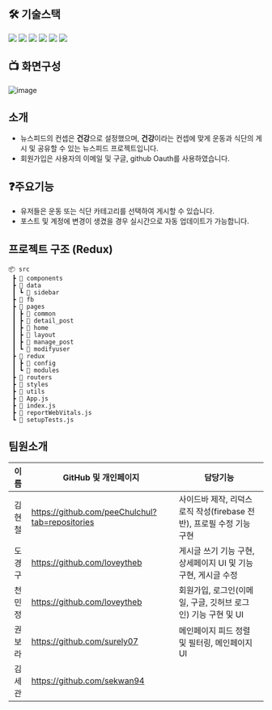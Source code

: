 ## 🛠 기술스택

<img src="https://img.shields.io/badge/HTML5-E34F26?style=for-the-badge&logo=html5&logoColor=white"> <img src="https://img.shields.io/badge/CSS3-1572B6?style=for-the-badge&logo=css3&logoColor=white"> <img  src="https://img.shields.io/badge/React-61DAFB?style=for-the-badge&logo=react&logoColor=white"> <img src="https://img.shields.io/badge/redux-764ABC?style=for-the-badge&logo=redux&logoColor=white">
<img src="https://img.shields.io/badge/styledcomponents-DB7093?style=for-the-badge&logo=styledcomponents&logoColor=white"> <img src="https://img.shields.io/badge/firebase-FFCA28?style=for-the-badge&logo=styledcomponents&logoColor=white">

## 📺 화면구성

![image](https://github.com/peeChulchul/RHCP_FanPage/assets/144536397/658b005c-e309-4655-8f40-d3c9161c9af7)



## 소개
- 뉴스피드의 컨셉은 <b>건강</b>으로 설정했으며, <b>건강</b>이라는 컨셉에 맞게 운동과 식단의 게시 및 공유할 수 있는 뉴스피드 프로젝트입니다.
- 회원가입은 사용자의 이메일 및 구글, github Oauth를 사용하였습니다.

## ❓주요기능

- 유저들은 운동 또는 식단 카테고리를 선택하여 게시할 수 있습니다.
- 포스트 및 계정에 변경이 생겼을 경우 실시간으로 자동 업데이트가 가능합니다.



## 프로젝트 구조 (Redux)

```
📦 src
 ┣ 📂 components
 ┣ 📂 data
 ┃ ┗ 📂 sidebar
 ┣ 📂 fb
 ┣ 📂 pages
 ┃ ┣ 📂 common
 ┃ ┣ 📂 detail_post
 ┃ ┣ 📂 home
 ┃ ┣ 📂 layout
 ┃ ┣ 📂 manage_post
 ┃ ┗ 📂 modifyuser
 ┣ 📂 redux
 ┃ ┣ 📂 config
 ┃ ┗ 📂 modules
 ┣ 📂 routers
 ┣ 📂 styles
 ┣ 📂 utils
 ┣ 📜 App.js
 ┣ 📜 index.js
 ┣ 📜 reportWebVitals.js
 ┗ 📜 setupTests.js
```
## 팀원소개

|  이름  |   GitHub 및 개인페이지               | 담당기능 |
| :----: |  ---------------------------------- | ------ |
| 김현철 |  https://github.com/peeChulchul?tab=repositories   | 사이드바 제작, 리덕스 로직 작성(firebase 전반), 프로필 수정 기능 구현 |
| 도경구 | https://github.com/loveytheb   | 게시글 쓰기 기능 구현, 상세페이지 UI 및 기능 구현, 게시글 수정  |
| 천민정 | https://github.com/loveytheb      | 회원가입, 로그인(이메일, 구글, 깃허브 로그인) 기능 구현 및 UI |
| 권보라 |   https://github.com/surely07      | 메인페이지 피드 정렬 및 필터링, 메인페이지 UI  |
| 김세관 |  https://github.com/sekwan94     | |




